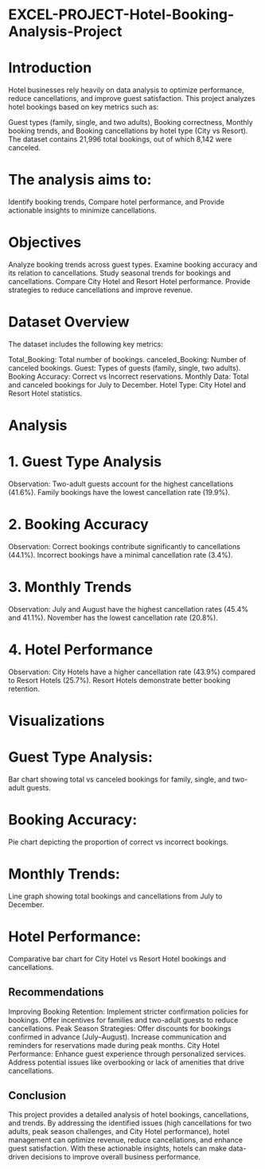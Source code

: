 # EXCEL-PROJECT-Hotel-Booking-Analysis-Project
# Introduction
Hotel businesses rely heavily on data analysis to optimize performance, reduce cancellations, and improve guest satisfaction. This project 
analyzes hotel bookings based on key metrics such as:

Guest types (family, single, and two adults),
Booking correctness,
Monthly booking trends, and
Booking cancellations by hotel type (City vs Resort).
The dataset contains 21,996 total bookings, out of which 8,142 were canceled. 

# The analysis aims to:
Identify booking trends,
Compare hotel performance, and
Provide actionable insights to minimize cancellations.
# Objectives
Analyze booking trends across guest types.
Examine booking accuracy and its relation to cancellations.
Study seasonal trends for bookings and cancellations.
Compare City Hotel and Resort Hotel performance.
Provide strategies to reduce cancellations and improve revenue.

# Dataset Overview
The dataset includes the following key metrics:

Total_Booking: Total number of bookings.
canceled_Booking: Number of canceled bookings.
Guest: Types of guests (family, single, two adults).
Booking Accuracy: Correct vs Incorrect reservations.
Monthly Data: Total and canceled bookings for July to December.
Hotel Type: City Hotel and Resort Hotel statistics.
# Analysis
# 1. Guest Type Analysis
Observation:
Two-adult guests account for the highest cancellations (41.6%).
Family bookings have the lowest cancellation rate (19.9%).

# 2. Booking Accuracy
Observation:
Correct bookings contribute significantly to cancellations (44.1%).
Incorrect bookings have a minimal cancellation rate (3.4%).

# 3. Monthly Trends
Observation:
July and August have the highest cancellation rates (45.4% and 41.1%).
November has the lowest cancellation rate (20.8%).

# 4. Hotel Performance
Observation:
City Hotels have a higher cancellation rate (43.9%) compared to Resort Hotels (25.7%).
Resort Hotels demonstrate better booking retention.

# Visualizations
# Guest Type Analysis:
Bar chart showing total vs canceled bookings for family, single, and two-adult guests.
# Booking Accuracy:
Pie chart depicting the proportion of correct vs incorrect bookings.
# Monthly Trends:
Line graph showing total bookings and cancellations from July to December.
# Hotel Performance:
Comparative bar chart for City Hotel vs Resort Hotel bookings and cancellations.

## Recommendations
Improving Booking Retention:
Implement stricter confirmation policies for bookings.
Offer incentives for families and two-adult guests to reduce cancellations.
Peak Season Strategies:
Offer discounts for bookings confirmed in advance (July–August).
Increase communication and reminders for reservations made during peak months.
City Hotel Performance:
Enhance guest experience through personalized services.
Address potential issues like overbooking or lack of amenities that drive cancellations.

## Conclusion
This project provides a detailed analysis of hotel bookings, cancellations, and trends. By addressing the identified issues (high cancellations for two adults, peak season challenges, and City Hotel performance), hotel management can optimize revenue, reduce cancellations, and enhance guest satisfaction.
With these actionable insights, hotels can make data-driven decisions to improve overall business performance.
